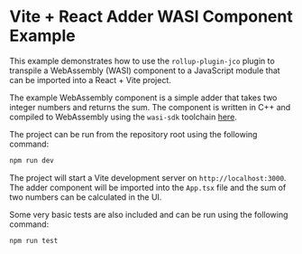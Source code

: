 # Vite + React Adder WASI Component Example

This example demonstrates how to use the `rollup-plugin-jco` plugin to transpile a WebAssembly (WASI) component to a JavaScript module that can be imported into a React + Vite project.

The example WebAssembly component is a simple adder that takes two integer numbers and returns the sum. The component is written in C++ and compiled to WebAssembly using the `wasi-sdk` toolchain [here](https://github.com/rioam2/wasi-sdk-toolchain).

The project can be run from the repository root using the following command:

```bash
npm run dev
```

The project will start a Vite development server on `http://localhost:3000`. The adder component will be imported into the `App.tsx` file and the sum of two numbers can be calculated in the UI.

Some very basic tests are also included and can be run using the following command:

```bash
npm run test
```